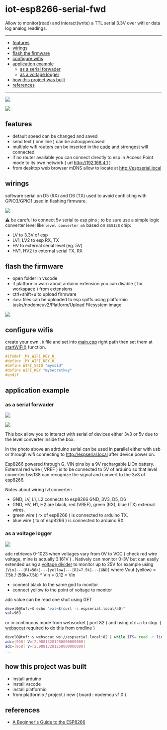 # iot-esp8266-serial-fwd

Allow to monitor(read) and interact(write) a TTL serial 3.3V over wifi or data log analog readings.

<hr/>

<!-- TOC -->
* [features](#features)
* [wirings](#wirings)
* [flash the firmware](#flash-the-firmware)
* [configure wifis](#configure-wifis)
* [application example](#application-example)
  + [as a serial forwader](#as-a-serial-forwader)
  + [as a voltage logger](#as-a-voltage-logger)
* [how this project was built](#how-this-project-was-built)
* [references](#references)
<!-- TOCEND -->

<hr/>

![](doc/desktop.png)

![](doc/mobile.jpg)

## features

- default speed can be changed and saved
- send text ( one line ) can be autouppercased
- multiple wifi routers can be inserted in the [code](https://github.com/devel0/iot-esp8266-serial-fwd/blob/42cefa981820aebe436a02f99a68831d79f1686e/src/main.cpp#L148) and strongest will connected
- if no router available you can connect directly to esp in Access Point mode to its own network ( url http://192.168.4.1 )
- from desktop web browser mDNS allow to locate at http://espserial.local

## wirings

software serial on D5 (RX) and D6 (TX) used to avoid conflicting with GPIO3/GPIO1 used in flashing firmware.

![](doc/wirings.svg)

:warning: be careful to connect 5v serial to esp pins ; to be sure use a simple logic converter level like `level converter mh` based on `BSS138` chip:
- LV to 3.3V of esp
- LV1, LV2 to esp RX, TX
- HV to external serial level (eg. 5V)
- HV1, HV2 to external serial TX, RX

## flash the firmware

- open folder in vscode
- if platformio warn about arduino extension you can disable ( for workspace ) from extensions
- ctrl+shift+u to upload firmware
- `data` files can be uploaded to esp spiffs using platformio tasks/nodemcuv2/Platform/Upload Filesystem image

![](doc/platformio-spiffs.png)

## configure wifis

create your own `.h` file and set into [main.cpp](https://github.com/devel0/iot-esp8266-serial-fwd/blob/42cefa981820aebe436a02f99a68831d79f1686e/src/main.cpp#L19) right path then set them at [startWiFi()](https://github.com/devel0/iot-esp8266-serial-fwd/blob/42cefa981820aebe436a02f99a68831d79f1686e/src/main.cpp#L148) function.

```c
#ifndef _MY_WIFI_KEY_H_
#define _MY_WIFI_KEY_H_
#define WIFI_SSID "myssid"
#define WIFI_KEY "mysecretkey"
#endif
```

## application example

### as a serial forwader

![](doc/example01b.jpg)

![](doc/example01a.jpg)

This box allow you to interact with serial of devices either 3v3 or 5v due to the level converter inside the box.

In the photo above an adrduino serial can be used in parallel either with usb or through wifi connecting to http://espserial.local after device power on.

Esp8266 powered through G, VIN pins by a 9V rechargable LiOn battery.
External red wire ( VREF ) is to be connected to 5V of arduino so that level converter bss138 can recognize the signal and convert to the 3v3 of esp8266.

Notes about wiring lvl converter:
- GND, LV, L1, L2 connects to esp8266 GND, 3V3, D5, D6
- GND, HV, H1, H2 are black, red (VREF), green (RX), blue (TX) external wires.
- green wire ( rx of esp8266 ) is connected to arduino TX.
- blue wire ( tx of esp8266 ) is connected to arduino RX.

### as a voltage logger

![](doc/example01c.jpg)

adc retrieves 0-1023 when voltages vary from 0V to VCC ( check red wire voltage, mine is actually 3.161V ) . Natively can monitor 0-3V but can easily extended using a [voltage divider](https://en.wikipedia.org/wiki/Voltage_divider) to monitor up to 25V for example using `[Vin]---[R1=56k]---[yellow]---[R2=7.5k]---[GND]` where Vout (yellow) = 7.5k / (56k+7.5k) * Vin = 0.12 * Vin

- connect black to the same gnd to monitor
- connect yellow to the point of voltage to monitor

adc value can be read one shot using GET

```sh
devel0@tuf:~$ echo "val=$(curl -s espserial.local/a0)"
val=969
```

or in continuous mode from websocket ( port 82 ) and using ctrl+c to stop. ( [websocat](https://github.com/vi/websocat) required to do this from cmdline )

```sh
devel0@tuf:~$ websocat ws://espserial.local:82 | while IFS= read -r line; do echo "adc=[$line] V=[$(echo "$line / 1024 * 3.161" | bc -l)]"; done
adc=[968] V=[2.98813281250000000000]
adc=[968] V=[2.98813281250000000000]
...
```

## how this project was built

- install arduino
- install vscode
- install platformio
- from platformio / project / new ( board : nodemcu v1.0 )

## references

- [A Beginner's Guide to the ESP8266](https://tttapa.github.io/ESP8266/Chap01%20-%20ESP8266.html)